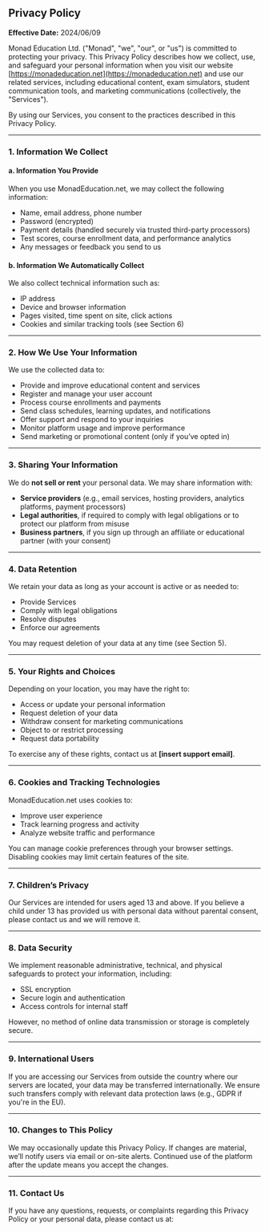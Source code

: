 

## **Privacy Policy**

**Effective Date:** 2024/06/09

Monad Education Ltd. ("Monad", "we", "our", or "us") is committed to protecting your privacy. This Privacy Policy describes how we collect, use, and safeguard your personal information when you visit our website [https://monadeducation.net](https://monadeducation.net) and use our related services, including educational content, exam simulators, student communication tools, and marketing communications (collectively, the "Services").

By using our Services, you consent to the practices described in this Privacy Policy.

---

### **1. Information We Collect**

#### a. Information You Provide

When you use MonadEducation.net, we may collect the following information:

* Name, email address, phone number
* Password (encrypted)
* Payment details (handled securely via trusted third-party processors)
* Test scores, course enrollment data, and performance analytics
* Any messages or feedback you send to us

#### b. Information We Automatically Collect

We also collect technical information such as:

* IP address
* Device and browser information
* Pages visited, time spent on site, click actions
* Cookies and similar tracking tools (see Section 6)

---

### **2. How We Use Your Information**

We use the collected data to:

* Provide and improve educational content and services
* Register and manage your user account
* Process course enrollments and payments
* Send class schedules, learning updates, and notifications
* Offer support and respond to your inquiries
* Monitor platform usage and improve performance
* Send marketing or promotional content (only if you’ve opted in)

---

### **3. Sharing Your Information**

We do **not sell or rent** your personal data. We may share information with:

* **Service providers** (e.g., email services, hosting providers, analytics platforms, payment processors)
* **Legal authorities**, if required to comply with legal obligations or to protect our platform from misuse
* **Business partners**, if you sign up through an affiliate or educational partner (with your consent)

---

### **4. Data Retention**

We retain your data as long as your account is active or as needed to:

* Provide Services
* Comply with legal obligations
* Resolve disputes
* Enforce our agreements

You may request deletion of your data at any time (see Section 5).

---

### **5. Your Rights and Choices**

Depending on your location, you may have the right to:

* Access or update your personal information
* Request deletion of your data
* Withdraw consent for marketing communications
* Object to or restrict processing
* Request data portability

To exercise any of these rights, contact us at **\[insert support email]**.

---

### **6. Cookies and Tracking Technologies**

MonadEducation.net uses cookies to:

* Improve user experience
* Track learning progress and activity
* Analyze website traffic and performance

You can manage cookie preferences through your browser settings. Disabling cookies may limit certain features of the site.

---

### **7. Children’s Privacy**

Our Services are intended for users aged 13 and above. If you believe a child under 13 has provided us with personal data without parental consent, please contact us and we will remove it.

---

### **8. Data Security**

We implement reasonable administrative, technical, and physical safeguards to protect your information, including:

* SSL encryption
* Secure login and authentication
* Access controls for internal staff

However, no method of online data transmission or storage is completely secure.

---

### **9. International Users**

If you are accessing our Services from outside the country where our servers are located, your data may be transferred internationally. We ensure such transfers comply with relevant data protection laws (e.g., GDPR if you're in the EU).

---

### **10. Changes to This Policy**

We may occasionally update this Privacy Policy. If changes are material, we’ll notify users via email or on-site alerts. Continued use of the platform after the update means you accept the changes.

---

### **11. Contact Us**

If you have any questions, requests, or complaints regarding this Privacy Policy or your personal data, please contact us at:







